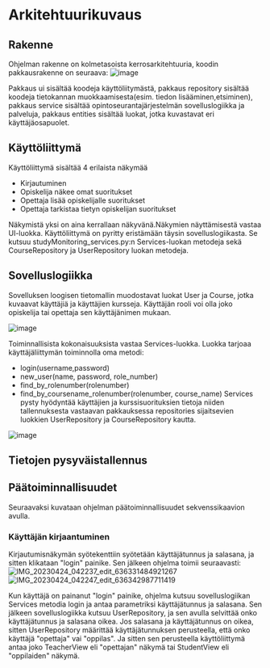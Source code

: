 # Arkitehtuurikuvaus

## Rakenne

Ohjelman rakenne on kolmetasoista kerrosarkitehtuuria, koodin pakkausrakenne on seuraava:
![image](https://user-images.githubusercontent.com/123125841/232858513-9cde1e88-860d-4e3c-b81d-42232314dd61.png)

Pakkaus ui sisältää koodeja käyttöliitymästä, pakkaus repository sisältää koodeja tietokannan muokkaamisesta(esim. tiedon lisääminen,etsiminen),
pakkaus service sisältää opintoseurantajärjestelmän sovelluslogiikka ja palveluja, pakkaus entities sisältää luokat, jotka kuvastavat eri käyttäjäosapuolet.

## Käyttöliittymä

Käyttöliittymä sisältää 4 erilaista näkymää

- Kirjautuminen
- Opiskelija näkee omat suoritukset
- Opettaja lisää opiskelijalle suoritukset
- Opettaja tarkistaa tietyn opiskelijan suoritukset

Näkymistä yksi on aina kerrallaan näkyvänä.Näkymien näyttämisestä vastaa UI-luokka. Käyttöliittymä on pyritty eristämään täysin sovelluslogiikasta. 
Se kutsuu studyMonitoring_services.py:n Services-luokan metodeja sekä CourseRepository ja UserRepository luokan metodeja.

## Sovelluslogiikka

Sovelluksen loogisen tietomallin muodostavat luokat User ja Course, jotka kuvaavat käyttäjiä ja käyttäjien kursseja. 
Käyttäjän rooli voi olla joko opiskelija tai opettaja sen käyttäjänimen mukaan. 

![image](https://user-images.githubusercontent.com/123125841/232853146-d382fe93-52f0-49f0-8166-0c89283995e9.png)


Toiminnallisista kokonaisuuksista vastaa Services-luokka. Luokka tarjoaa käyttäjäliittymän toiminnolla oma metodi:
- login(username,password)
- new_user(name, password, role_number)
- find_by_rolenumber(rolenumber)
- find_by_coursename_rolenumber(rolenumber, course_name)
Services pysty hyödyntää käyttäjien ja kurssisuorituksien tietoja niiden tallennuksesta vastaavan pakkauksessa repositories sijaitsevien luokkien UserRepository ja CourseRepository kautta.

![image](https://user-images.githubusercontent.com/123125841/232852927-8929ff2e-c666-4fd2-9dc6-5b5e449fee65.png)

## Tietojen pysyväistallennus

## Päätoiminnallisuudet 

Seuraavaksi kuvataan ohjelman päätoiminnallisuudet sekvenssikaavion avulla. 

### Käyttäjän kirjaantuminen

Kirjautumisnäkymän syötekenttiin syötetään käyttäjätunnus ja salasana, ja sitten klikataan "login" painike. 
Sen jälkeen ohjelma toimii seuraavasti:
![IMG_20230424_042237_edit_636331484921267](https://user-images.githubusercontent.com/123125841/233883137-539f8768-dede-4a1a-8617-4e2f96e94de8.jpg)
![IMG_20230424_042247_edit_636342987711419](https://user-images.githubusercontent.com/123125841/233883177-e7c84130-0f1c-45c0-9e8f-0442eecf01ed.jpg)


Kun käyttäjä on painanut "login" painike, ohjelma kutsuu sovelluslogiikan Services metodia login ja antaa parametriksi käyttäjätunnus ja salasana. Sen jälkeen sovelluslogiikka kutsuu UserRepository, ja sen avulla selvittää onko käyttäjätunnus ja salasana oikea. 
Jos salasana ja käyttäjätunnus on oikea, sitten UserRepository määrittää käyttäjätunnuksen perusteella, että onko käyttäjä "opettaja" vai "oppilas".
Ja sitten sen perusteella käyttöliittymä antaa joko TeacherView eli "opettajan" näkymä tai StudentView eli "oppilaiden" näkymä. 
